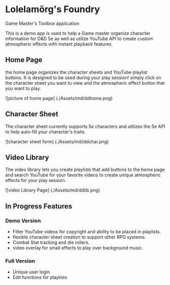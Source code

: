 # Lolelamörg's Foundry
Game Master's Toolbox application

This is a demo app is used to help a Game master organize character information for
D&D 5e as well as utilize YouTube API to create custom atmospheric effects with instant 
playback features.

## Home Page

the home page organizes the character sheets and YouTube playlist buttons. It is designed to be used during your play session! simply click on the character sheet you want to view and the atmospheric effect button that you want to play. 

![picture of home page] (./Assets/md/ddhome.png)

## Character Sheet

The character sheet currently supports 5e characters and utilizes the 5e API to help auto-fill your character's traits.

![character sheet form] (./Assets/md/ddchar.png)

## Video Library

The video library lets you create playlists that add buttons to the home page and search YouTube for your favorite videos to create unique atmospheric effects for your play session.

![video Library Page] (./Assets/md/ddlib.png)

## In Progress Features

### Demo Version
* Filter YouTube videos for copyright and ability to be placed in playlists.
* flexible character sheet creation to support other RPG systems.
* Combat Stat tracking and die rollers.
* video overlay for small effects to play over background music.

### Full Version
* Unique user login
* Edit functions for playlists
